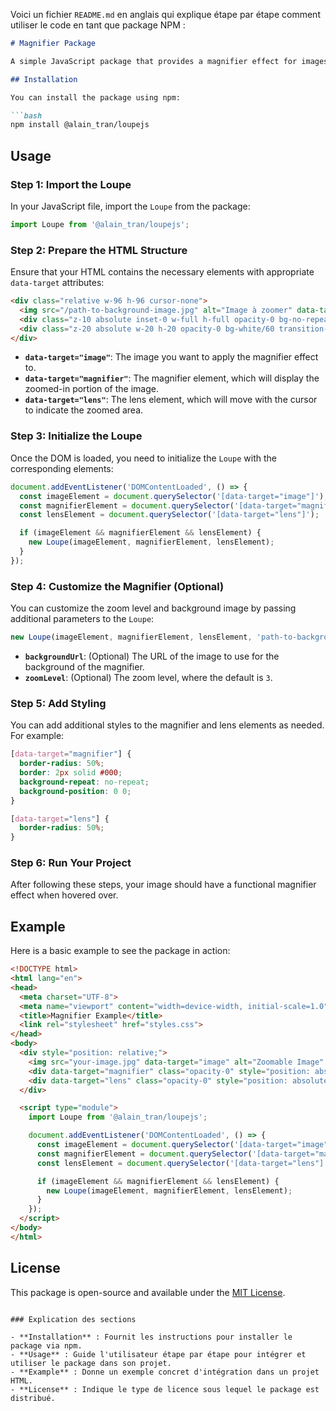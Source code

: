 Voici un fichier `README.md` en anglais qui explique étape par étape comment utiliser le code en tant que package NPM :

```markdown
# Magnifier Package

A simple JavaScript package that provides a magnifier effect for images. This package allows you to zoom in on images with a customizable magnifier and lens element.

## Installation

You can install the package using npm:

```bash
npm install @alain_tran/loupejs
```

## Usage

### Step 1: Import the Loupe

In your JavaScript file, import the `Loupe` from the package:

```javascript
import Loupe from '@alain_tran/loupejs';
```

### Step 2: Prepare the HTML Structure

Ensure that your HTML contains the necessary elements with appropriate `data-target` attributes:

```html
<div class="relative w-96 h-96 cursor-none">
  <img src="/path-to-background-image.jpg" alt="Image à zoomer" data-target="image" class="w-full h-full object-cover">
  <div class="z-10 absolute inset-0 w-full h-full opacity-0 bg-no-repeat pointer-events-none transition-opacity duration-300" data-target="magnifier"></div>
  <div class="z-20 absolute w-20 h-20 opacity-0 bg-white/60 transition-opacity duration-300 pointer-events-none" data-target="lens"></div>
</div>
```

- **`data-target="image"`**: The image you want to apply the magnifier effect to.
- **`data-target="magnifier"`**: The magnifier element, which will display the zoomed-in portion of the image.
- **`data-target="lens"`**: The lens element, which will move with the cursor to indicate the zoomed area.

### Step 3: Initialize the Loupe

Once the DOM is loaded, you need to initialize the `Loupe` with the corresponding elements:

```javascript
document.addEventListener('DOMContentLoaded', () => {
  const imageElement = document.querySelector('[data-target="image"]');
  const magnifierElement = document.querySelector('[data-target="magnifier"]');
  const lensElement = document.querySelector('[data-target="lens"]');

  if (imageElement && magnifierElement && lensElement) {
    new Loupe(imageElement, magnifierElement, lensElement);
  }
});
```

### Step 4: Customize the Magnifier (Optional)

You can customize the zoom level and background image by passing additional parameters to the `Loupe`:

```javascript
new Loupe(imageElement, magnifierElement, lensElement, 'path-to-background-image.jpg', 4);
```

- **`backgroundUrl`**: (Optional) The URL of the image to use for the background of the magnifier.
- **`zoomLevel`**: (Optional) The zoom level, where the default is `3`.

### Step 5: Add Styling

You can add additional styles to the magnifier and lens elements as needed. For example:

```css
[data-target="magnifier"] {
  border-radius: 50%;
  border: 2px solid #000;
  background-repeat: no-repeat;
  background-position: 0 0;
}

[data-target="lens"] {
  border-radius: 50%;
}
```

### Step 6: Run Your Project

After following these steps, your image should have a functional magnifier effect when hovered over.

## Example

Here is a basic example to see the package in action:

```html
<!DOCTYPE html>
<html lang="en">
<head>
  <meta charset="UTF-8">
  <meta name="viewport" content="width=device-width, initial-scale=1.0">
  <title>Magnifier Example</title>
  <link rel="stylesheet" href="styles.css">
</head>
<body>
  <div style="position: relative;">
    <img src="your-image.jpg" data-target="image" alt="Zoomable Image" style="width: 100%; height: auto;">
    <div data-target="magnifier" class="opacity-0" style="position: absolute; width: 100px; height: 100px; pointer-events: none;"></div>
    <div data-target="lens" class="opacity-0" style="position: absolute; width: 50px; height: 50px; border: 2px solid #000;"></div>
  </div>

  <script type="module">
    import Loupe from '@alain_tran/loupejs';

    document.addEventListener('DOMContentLoaded', () => {
      const imageElement = document.querySelector('[data-target="image"]');
      const magnifierElement = document.querySelector('[data-target="magnifier"]');
      const lensElement = document.querySelector('[data-target="lens"]');

      if (imageElement && magnifierElement && lensElement) {
        new Loupe(imageElement, magnifierElement, lensElement);
      }
    });
  </script>
</body>
</html>
```

## License

This package is open-source and available under the [MIT License](LICENSE).

```

### Explication des sections

- **Installation** : Fournit les instructions pour installer le package via npm.
- **Usage** : Guide l'utilisateur étape par étape pour intégrer et utiliser le package dans son projet.
- **Example** : Donne un exemple concret d'intégration dans un projet HTML.
- **License** : Indique le type de licence sous lequel le package est distribué.